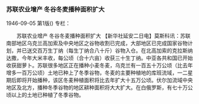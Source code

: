 ### 苏联农业增产  冬谷冬麦播种面积扩大

1946-09-05
第1版()
专栏：

　　苏联农业增产
    冬谷冬麦播种面积扩大
    【新华社延安二日电】莫斯科讯：苏联南部地区乌克兰高加索及中央地区之谷物收割已完成，大部地区已完成国家谷物计划，并已送交百万生丁纳（每生丁纳合八十斤）谷物入仓。在北高加索的克拉斯纳达撒，今年大米丰收，每公顷（合十六亩）收获三十生丁纳。中亚各共和国已开始收获甜萝卜。苏联很多地区正在播种小麦冬麦，乌克兰有一百五十万公顷（比去年增多一百万公顷）土地已种上了冬季谷物，冬麦的主要种植地的库班流域，一二星期后即将开始播种，该区冬麦种植面积将比去年扩大十五万公顷。伏尔加流域中央地区及北方，播种冬季谷物的地区耕种面积将大大扩大。在白俄罗斯，有七十万公顷以上的土地已种植了冬季谷物。
